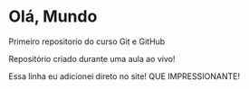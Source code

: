 # Olá, Mundo
 Primeiro repositorio do curso Git e GitHub

Repositório criado durante uma aula ao vivo!

Essa linha eu adicionei direto no site! QUE IMPRESSIONANTE!
